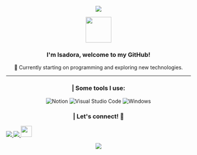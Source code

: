   <p style="text-align: center;">
  <img src="https://capsule-render.vercel.app/api?text=Hi%20there!&animation=fadeIn&type=waving&color=gradient&height=100">
</p>

<!DOCTYPE html>
<html lang="en">
<div align="center">
  <head>
    <meta charset="UTF-8">
    <meta name="viewport" content="width=device-width, initial-scale=1.0">
    </head>

  <body>
      <img src="https://media.giphy.com/media/ygDc7gYSUTHXAtvPcO/giphy.gif" width="70">

  <h3>I'm Isadora, welcome to my GitHub!</h3>
  <p>👾 Currently starting on programming and exploring new technologies.</p>

  <hr>

  <h3>| Some tools I use:</h3>
  <p>
    <img src="https://img.shields.io/badge/Notion-%23000000.svg?style=for-the-badge&logo=notion&logoColor=white" alt="Notion">
    <img src="https://img.shields.io/badge/Visual_Studio_Code-0078D4?style=for-the-badge&logo=visual%20studio%20code&logoColor=white" alt="Visual Studio Code">
    <img src="https://img.shields.io/badge/windows-131F37?style=for-the-badge&logo=windows&logoColor=white" alt="Windows">
  </p>

  <h3>| Let's connect! 💬</h3>
  <p style="text-align: left;">
    <a href="mailto:isadoracoutosoares@gmail.com" alt="Gmail">
      <img src="https://img.shields.io/badge/-Gmail-%23333?style=for-the-badge&logo=gmail&logoColor=white">
    </a>
    <a href="https://www.linkedin.com/in/isadora-couto" alt="Linkedin">
      <img src="https://img.shields.io/badge/-LinkedIn-%230077B5?style=for-the-badge&logo=linkedin&logoColor=white">
    </a>
    <a href="https://www.instagram.com/thvdora/">
      <img height="30" src="https://user-images.githubusercontent.com/46517096/166974368-9798f39f-1f46-499c-b14e-81f0a3f83a06.png">
    </a>
  </p>

  <p style="text-align: center;">
    <img src="https://capsule-render.vercel.app/api?type=waving&height=149&color=gradient&section=footer&reversal=true">
  </p>
</div>
</body>
</html>
